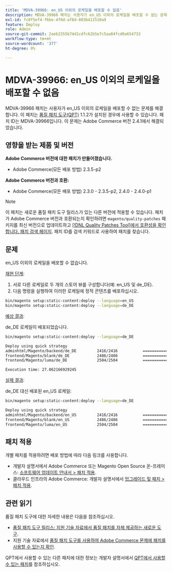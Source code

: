 ```yaml
---
title: 'MDVA-39966: en_US 이외의 로케일을 배포할 수 없음'
description: MDVA-39966 패치는 사용자가 en_US 이외의 로케일을 배포할 수 없는 문제를 해결합니다. 이 패치는 [Quality Patches Tool (QPT)](/help/announcements/adobe-commerce-announcements/magento-quality-patches-released-new-tool-to-self-serve-quality-patches.md) 1.1.2가 설치된 경우 사용할 수 있습니다. 패치 ID는 MDVA-39966입니다. 이 문제는 Adobe Commerce 버전 2.4.1에서 해결되었습니다.
exl-id: fc0f5ef4-f6be-4f0d-af8d-803b411510a9
feature: Deploy
role: Admin
source-git-commit: 2aeb2355b74d1cdfc62b5e7c5aa04fcd0a654733
workflow-type: tm+mt
source-wordcount: '377'
ht-degree: 0%

---
```


# MDVA-39966: en_US 이외의 로케일을 배포할 수 없음

MDVA-39966 패치는 사용자가 en_US 이외의 로케일을 배포할 수 없는 문제를 해결합니다. 이 패치는 [품질 패치 도구(QPT)](/help/announcements/adobe-commerce-announcements/magento-quality-patches-released-new-tool-to-self-serve-quality-patches.md) 1.1.2가 설치된 경우에 사용할 수 있습니다. 패치 ID는 MDVA-39966입니다. 이 문제는 Adobe Commerce 버전 2.4.1에서 해결되었습니다.

## 영향을 받는 제품 및 버전

**Adobe Commerce 버전에 대한 패치가 만들어졌습니다.**

* Adobe Commerce(모든 배포 방법) 2.3.5-p2

**Adobe Commerce 버전과 호환:**

* Adobe Commerce(모든 배포 방법) 2.3.0 - 2.3.5-p2, 2.4.0 - 2.4.0-p1

>[!NOTE]
>
>이 패치는 새로운 품질 패치 도구 릴리스가 있는 다른 버전에 적용할 수 있습니다. 패치가 Adobe Commerce 버전과 호환되는지 확인하려면 `magento/quality-patches` 패키지를 최신 버전으로 업데이트하고 [[!DNL Quality Patches Tool]에서 호환성을 확인합니다. 패치 검색 페이지](https://experienceleague.adobe.com/tools/commerce-quality-patches/index.html?lang=ko). 패치 ID를 검색 키워드로 사용하여 패치를 찾습니다.

## 문제

en_US 이외의 로케일을 배포할 수 없습니다.

<u>재현 단계</u>:

1. 서로 다른 로케일로 두 개의 스토어 뷰를 구성합니다(예: en_US 및 de_DE).
1. 다음 명령을 실행하여 이러한 로케일에 정적 콘텐츠를 배포하십시오.

```bash
bin/magento setup:static-content:deploy --language=en_US
bin/magento setup:static-content:deploy --language=de_DE
```

<u>예상 결과</u>:

de_DE 로케일이 배포되었습니다.

```bash
bin/magento setup:static-content:deploy --language=de_DE

Deploy using quick strategy
adminhtml/Magento/backend/de_DE         2416/2416           ============================ 100%   9 secs
frontend/Magento/blank/de_DE            2486/2486           ============================ 100%   7 secs
frontend/Magento/luma/de_DE             2504/2504           ============================ 100%   8 secs

Execution time: 27.062166929245
```

<u>실제 결과</u>:

de_DE 대신 배포된 en_US 로케일:

```bash
bin/magento setup:static-content:deploy --language=de_DE

Deploy using quick strategy
adminhtml/Magento/backend/en_US         2416/2416           ============================ 100%   2 secs
frontend/Magento/blank/en_US            2486/2486           ============================ 100%   1 sec
frontend/Magento/luma/en_US             2504/2504           ============================ 100%   2 secs
```

## 패치 적용

개별 패치를 적용하려면 배포 방법에 따라 다음 링크를 사용합니다.

* 개발자 설명서에서 Adobe Commerce 또는 Magento Open Source 온-프레미스: [소프트웨어 업데이트 안내서 > 패치 적용](https://experienceleague.adobe.com/ko/docs/commerce-operations/tools/quality-patches-tool/usage).
* 클라우드 인프라의 Adobe Commerce: 개발자 설명서에서 [업그레이드 및 패치 > 패치 적용](https://experienceleague.adobe.com/ko/docs/commerce-cloud-service/user-guide/develop/upgrade/apply-patches).

## 관련 읽기

품질 패치 도구에 대한 자세한 내용은 다음을 참조하십시오.

* [품질 패치 도구 릴리스: 지원 기술 자료에서 품질 패치를 자체 제공하는 새로운 도구](/help/announcements/adobe-commerce-announcements/magento-quality-patches-released-new-tool-to-self-serve-quality-patches.md).
* 지원 기술 자료에서 [품질 패치 도구를 사용하여 Adobe Commerce 문제에 패치를 사용할 수 있는지 확인](/help/support-tools/patches-available-in-qpt-tool/check-patch-for-magento-issue-with-magento-quality-patches.md).

QPT에서 사용할 수 있는 다른 패치에 대한 정보는 개발자 설명서에서 [QPT에서 사용할 수 있는 패치](https://experienceleague.adobe.com/tools/commerce-quality-patches/index.html?lang=ko)를 참조하십시오.
